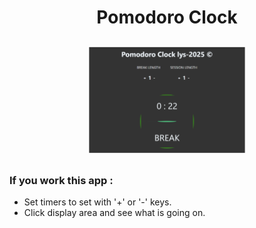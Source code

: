 <h1 align="center">Pomodoro Clock</h1>
<p  align="center">
<img src="./images/clock.png" alt="pelus" width="50%" height="50%" align="center" style="margin:10px">
</p>

### If you work this app :
- Set timers to set with '+' or '-' keys.
- Click display area and see what is going on.



